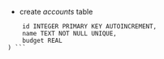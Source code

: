 * create _accounts_ table
``` CREATE TABLE accounts (
	id INTEGER PRIMARY KEY AUTOINCREMENT,
    name TEXT NOT NULL UNIQUE,
    budget REAL
) ```